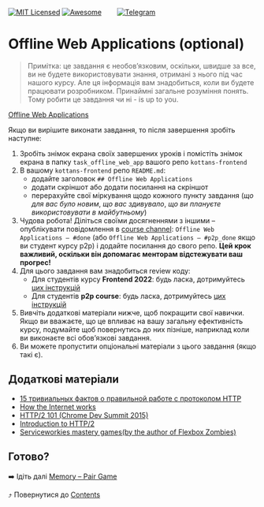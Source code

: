 [![MIT Licensed][icon-mit]][license]
[![Awesome][icon-awesome]][awesome]
&nbsp;&nbsp;&nbsp;&nbsp;&nbsp;&nbsp;
[![Telegram][icon-chat]][chat]

# Offline Web Applications (optional)

> Примітка: це завдання є необов’язковим, оскільки, швидше за все, ви не будете використовувати знання, отримані з нього під час нашого курсу. Але ця інформація вам знадобиться, коли ви будете працювати розробником. Принаймні загальне розуміння понять. Тому робити це завдання чи ні - is up to you.

[Offline Web Applications](https://www.udacity.com/course/offline-web-applications--ud899)

Якщо ви вирішите виконати завдання, то
після завершення зробіть наступне:
1. Зробіть знімок екрана своїх завершених уроків
   і помістіть знімок екрана в папку `task_offline_web_app`
   вашого репо `kottans-frontend`
2. В вашому `kottans-frontend` репо `README.md`:
   * додайте заголовок `## Offline Web Applications`
   * додати скріншот або додати посилання на скріншот
   * перерахуйте свої міркування щодо кожного пункту завдання
     (_що для вас було новим_, _що вас здивувало_, _що ви плануєте використовувати в майбутньому_)
3. Чудова робота! Діліться своїми досягненнями з іншими –
   опублікувати повідомлення в [course channel][chat]:
   `Offline Web Applications — #done` (або `Offline Web Applications — #p2p_done` якщо ви студент курсу p2p) і додайте посилання до свого репо. **Цей крок важливий, оскільки він допомагає менторам відстежувати ваш прогрес!**
4. Для цього завдання вам знадобиться review коду:
   - Для студентів курсу **Frontend 2022**: будь ласка, дотримуйтесь [цих інструкцій](https://github.com/kottans/frontend-2021-homeworks/blob/master/README.md)
   - Для студентів **p2p course**: будь ласка, дотримуйтесь [цих інструкцій](https://github.com/kottans/frontend-2019-p2p/blob/master/CONTRIBUTING.md)
5. Вивчіть додаткові матеріали нижче, щоб покращити свої навички.
    Якщо ви вважаєте, що це впливає на вашу загальну ефективність курсу, подумайте щоб
    повернутись до них пізніше, наприклад коли ви виконаєте всі обов’язкові завдання.
6. Ви можете пропустити опціональні матеріали з цього завдання (якщо такі є).

## Додаткові матеріали

- [15 тривиальных фактов о правильной работе с протоколом HTTP](https://habrahabr.ru/company/yandex/blog/265569/)
- [How the Internet works](https://www.khanacademy.org/computing/computer-science/computers-and-internet-code-org/internet-works-intro/v/what-is-the-internet)
- [HTTP/2 101 (Chrome Dev Summit 2015)](https://www.youtube.com/watch?v=r5oT_2ndjms)
- [Introduction to HTTP/2](https://developers.google.com/web/fundamentals/performance/http2/)
- [Serviceworkies mastery games(by the author of Flexbox Zombies)](https://serviceworkies.com/)

## Готово?

➡️ Ідіть далі [Memory – Pair Game](memory-pair-game.md)

⤴️ Повернутися до [Contents](../contents.md)


[icon-chat]: https://img.shields.io/badge/chat-on%20telegram-blue.svg
[icon-mit]: https://img.shields.io/badge/license-MIT-blue.svg
[icon-awesome]: https://cdn.rawgit.com/sindresorhus/awesome/d7305f38d29fed78fa85652e3a63e154dd8e8829/media/badge.svg

[license]: https://github.com/Kottans/web/blob/master/LICENSE.md
[awesome]: https://github.com/sindresorhus/awesome#front-end-development
[chat]: https://t.me/joinchat/CX8EF1JmLm9IM6J6oy2U7Q
